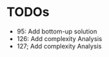 # TODOs

* 95: Add bottom-up solution
* 126: Add complexity Analysis
* 127; Add complexity Analysis


